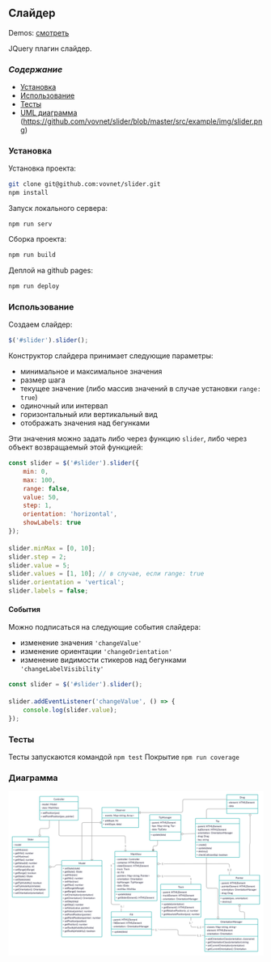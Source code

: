 ## **Слайдер**

Demos: [смотреть](https://vovnet.github.io/slider/)

JQuery плагин слайдер.

### *Содержание*
- [Установка](#установка)
- [Использование](#использование)
- [Тесты](#тесты)
- [UML диаграмма](#диаграмма)
  (https://github.com/vovnet/slider/blob/master/src/example/img/slider.png)

### Установка
Установка проекта:
```bash
git clone git@github.com:vovnet/slider.git
npm install
```
Запуск локального сервера:
```dotnetcli
npm run serv
```
Сборка проекта:
```bash
npm run build
```
Деплой на github pages:
```bash
npm run deploy
```

### Использование
Создаем слайдер:
```javascript
$('#slider').slider();
```
Конструктор слайдера принимает следующие параметры:
- минимальное и максимальное значения
- размер шага
- текущее значение (либо массив значений в случае установки `range: true`)
- одиночный или интервал
- горизонтальный или вертикальный вид
- отображать значения над бегунками

Эти значения можно задать либо через функцию `slider`, либо через объект возвращаемый этой функцией:
```javascript
const slider = $('#slider').slider({
    min: 0,
    max: 100,
    range: false,
    value: 50,
    step: 1,
    orientation: 'horizontal',
    showLabels: true
});

slider.minMax = [0, 10];
slider.step = 2;
slider.value = 5;
slider.values = [1, 10]; // в случае, если range: true
slider.orientation = 'vertical';
slider.labels = false;
```

#### События
Можно подписаться на следующие события слайдера:
- изменение значения `'changeValue'`
- изменение ориентации `'changeOrientation'`
- изменение видимости стикеров над бегунками `'changeLabelVisibility'`

```javascript
const slider = $('#slider').slider();

slider.addEventListener('changeValue', () => {
    console.log(slider.value);
});
```

### Тесты
Тесты запускаются командой `npm test`
Покрытие `npm run coverage`

### Диаграмма
![](src/example/img/uml.jpg)
